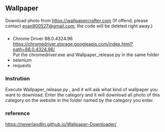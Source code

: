 ## Wallpaper
Download photo from https://wallpapercrafter.com (If offend, please contact evan900527@gmail.com, the code will be deleted right away.)
### 
- Chrome Driver 88.0.4324.96 <br>
  https://chromedriver.storage.googleapis.com/index.html?path=88.0.4324.96/ <br>
  Put the   chromedriver.exe   and   Wallpaper_release.py   in the same folder
- selenium
- requests
### Instrution
Execute   Wallpaper_release.py  , and it will ask what kind of wallpaper you want to download. Enter the category and it will download all photo of this category on the website in the folder named by the category you enter.
### reference
https://neverlandlin.github.io/Wallpaper-Downloader/

